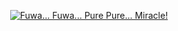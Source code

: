 <!-- <img alt="A cute picture of Kita" title="Ikuyo Kita" align="right" style="margin-left: 15px;" width="25%" height="25%" src="https://autumn.revolt.chat/attachments/yEQNpp2V3wKkO2HQp_VPzTU2nYBX4c58pgvXpe7F5l/__kita_ikuyo_bocchi_the_rock_drawn_by_kanata_mako__sample-c085ada42c3f71a8855172f8a0d3f54c_100933.jpg"> -->

<div align="center">

[![Fuwa... Fuwa... Pure Pure... Miracle!](/img/fuwa.gif)](https://x64x2.neocities.org)


</div>



